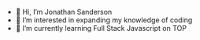 - 👋 Hi, I’m Jonathan Sanderson
- 👀 I’m interested in expanding my knowledge of coding 
- 🌱 I’m currently learning Full Stack Javascript on TOP

<!---
Jsanderson11/Jsanderson11 is a ✨ special ✨ repository because its `README.md` (this file) appears on your GitHub profile.
You can click the Preview link to take a look at your changes.
--->
